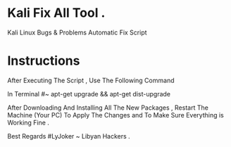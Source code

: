 # Kali Fix All Tool .
Kali Linux Bugs &amp; Problems Automatic Fix Script


# Instructions 

After Executing The Script , Use The Following Command

In Terminal 
#~ apt-get upgrade && apt-get dist-upgrade

After Downloading And Installing All The New Packages , Restart The Machine (Your PC) 
To Apply The Changes and To Make Sure Everything is Working Fine .

Best Regards #LyJoker ~ Libyan Hackers .

